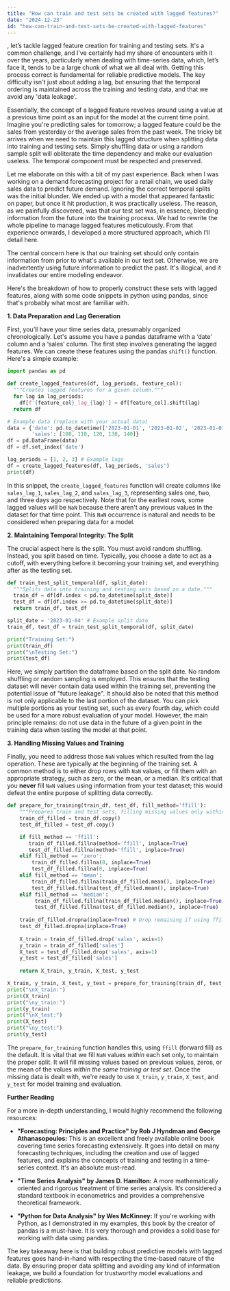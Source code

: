 ```yaml
---
title: "How can train and test sets be created with lagged features?"
date: "2024-12-23"
id: "how-can-train-and-test-sets-be-created-with-lagged-features"
---
```


, let’s tackle lagged feature creation for training and testing sets. It's a common challenge, and I've certainly had my share of encounters with it over the years, particularly when dealing with time-series data, which, let’s face it, tends to be a large chunk of what we all deal with. Getting this process correct is fundamental for reliable predictive models. The key difficulty isn't just about adding a lag, but ensuring that the temporal ordering is maintained across the training and testing data, and that we avoid any 'data leakage'.

Essentially, the concept of a lagged feature revolves around using a value at a previous time point as an input for the model at the current time point. Imagine you're predicting sales for tomorrow; a lagged feature could be the sales from yesterday or the average sales from the past week. The tricky bit arrives when we need to maintain this lagged structure when splitting data into training and testing sets. Simply shuffling data or using a random sample split will obliterate the time dependency and make our evaluation useless. The temporal component must be respected and preserved.

Let me elaborate on this with a bit of my past experience. Back when I was working on a demand forecasting project for a retail chain, we used daily sales data to predict future demand. Ignoring the correct temporal splits was the initial blunder. We ended up with a model that appeared fantastic on paper, but once it hit production, it was practically useless. The reason, as we painfully discovered, was that our test set was, in essence, bleeding information from the future into the training process. We had to rewrite the whole pipeline to manage lagged features meticulously. From that experience onwards, I developed a more structured approach, which I’ll detail here.

The central concern here is that our training set should only contain information from prior to what's available in our test set. Otherwise, we are inadvertently using future information to predict the past. It's illogical, and it invalidates our entire modeling endeavor.

Here's the breakdown of how to properly construct these sets with lagged features, along with some code snippets in python using pandas, since that's probably what most are familiar with.

**1. Data Preparation and Lag Generation**

First, you’ll have your time series data, presumably organized chronologically. Let's assume you have a pandas dataframe with a ‘date’ column and a ‘sales’ column. The first step involves generating the lagged features. We can create these features using the pandas `shift()` function. Here's a simple example:

```python
import pandas as pd

def create_lagged_features(df, lag_periods, feature_col):
  """Creates lagged features for a given column."""
  for lag in lag_periods:
    df[f'{feature_col}_lag_{lag}'] = df[feature_col].shift(lag)
  return df

# Example data (replace with your actual data)
data = {'date': pd.to_datetime(['2023-01-01', '2023-01-02', '2023-01-03', '2023-01-04', '2023-01-05']),
        'sales': [100, 110, 120, 130, 140]}
df = pd.DataFrame(data)
df = df.set_index('date')

lag_periods = [1, 2, 3] # Example lags
df = create_lagged_features(df, lag_periods, 'sales')
print(df)
```

In this snippet, the `create_lagged_features` function will create columns like `sales_lag_1`, `sales_lag_2`, and `sales_lag_3`, representing sales one, two, and three days ago respectively. Note that for the earliest rows, some lagged values will be `NaN` because there aren't any previous values in the dataset for that time point. This `NaN` occurrence is natural and needs to be considered when preparing data for a model.

**2. Maintaining Temporal Integrity: The Split**

The crucial aspect here is the split. You must avoid random shuffling. Instead, you split based on time. Typically, you choose a date to act as a cutoff, with everything before it becoming your training set, and everything after as the testing set.

```python
def train_test_split_temporal(df, split_date):
  """Splits data into training and testing sets based on a date."""
  train_df = df[df.index < pd.to_datetime(split_date)]
  test_df = df[df.index >= pd.to_datetime(split_date)]
  return train_df, test_df

split_date = '2023-01-04' # Example split date
train_df, test_df = train_test_split_temporal(df, split_date)

print("Training Set:")
print(train_df)
print("\nTesting Set:")
print(test_df)
```

Here, we simply partition the dataframe based on the split date. No random shuffling or random sampling is employed. This ensures that the testing dataset will never contain data used within the training set, preventing the potential issue of "future leakage". It should also be noted that this method is not only applicable to the last portion of the dataset. You can pick multiple portions as your testing set, such as every fourth day, which could be used for a more robust evaluation of your model. However, the main principle remains: do not use data in the future of a given point in the training data when testing the model at that point.

**3. Handling Missing Values and Training**

Finally, you need to address those `NaN` values which resulted from the lag operation. These are typically at the beginning of the training set. A common method is to either drop rows with `NaN` values, or fill them with an appropriate strategy, such as zero, or the mean, or a median. It’s critical that you **never** fill `NaN` values using information from your test dataset; this would defeat the entire purpose of splitting data correctly.

```python
def prepare_for_training(train_df, test_df, fill_method='ffill'):
    """Prepares train and test sets, filling missing values only within each set."""
    train_df_filled = train_df.copy()
    test_df_filled = test_df.copy()

    if fill_method == 'ffill':
       train_df_filled.fillna(method='ffill', inplace=True)
       test_df_filled.fillna(method='ffill', inplace=True)
    elif fill_method == 'zero':
        train_df_filled.fillna(0, inplace=True)
        test_df_filled.fillna(0, inplace=True)
    elif fill_method == 'mean':
        train_df_filled.fillna(train_df_filled.mean(), inplace=True)
        test_df_filled.fillna(test_df_filled.mean(), inplace=True)
    elif fill_method == 'median':
         train_df_filled.fillna(train_df_filled.median(), inplace=True)
         test_df_filled.fillna(test_df_filled.median(), inplace=True)
    
    train_df_filled.dropna(inplace=True) # Drop remaining if using ffill, or from other issues
    test_df_filled.dropna(inplace=True)
    
    X_train = train_df_filled.drop('sales', axis=1)
    y_train = train_df_filled['sales']
    X_test = test_df_filled.drop('sales', axis=1)
    y_test = test_df_filled['sales']
    
    return X_train, y_train, X_test, y_test

X_train, y_train, X_test, y_test = prepare_for_training(train_df, test_df, fill_method='ffill')
print("\nX_train:")
print(X_train)
print("\ny_train:")
print(y_train)
print("\nX_test:")
print(X_test)
print("\ny_test:")
print(y_test)
```

The `prepare_for_training` function handles this, using `ffill` (forward fill) as the default. It is vital that we fill `NaN` values *within* each set only, to maintain the proper split. It will fill missing values based on previous values, zeros, or the mean of the values *within the same training or test set*. Once the missing data is dealt with, we're ready to use `X_train`, `y_train`, `X_test`, and `y_test` for model training and evaluation.

**Further Reading**

For a more in-depth understanding, I would highly recommend the following resources:

*   **"Forecasting: Principles and Practice" by Rob J Hyndman and George Athanasopoulos:** This is an excellent and freely available online book covering time series forecasting extensively. It goes into detail on many forecasting techniques, including the creation and use of lagged features, and explains the concepts of training and testing in a time-series context. It's an absolute must-read.

*   **"Time Series Analysis" by James D. Hamilton:** A more mathematically oriented and rigorous treatment of time series analysis. It’s considered a standard textbook in econometrics and provides a comprehensive theoretical framework.

*   **"Python for Data Analysis" by Wes McKinney:** If you're working with Python, as I demonstrated in my examples, this book by the creator of pandas is a must-have. It is very thorough and provides a solid base for working with data using pandas.

The key takeaway here is that building robust predictive models with lagged features goes hand-in-hand with respecting the time-based nature of the data. By ensuring proper data splitting and avoiding any kind of information leakage, we build a foundation for trustworthy model evaluations and reliable predictions.
